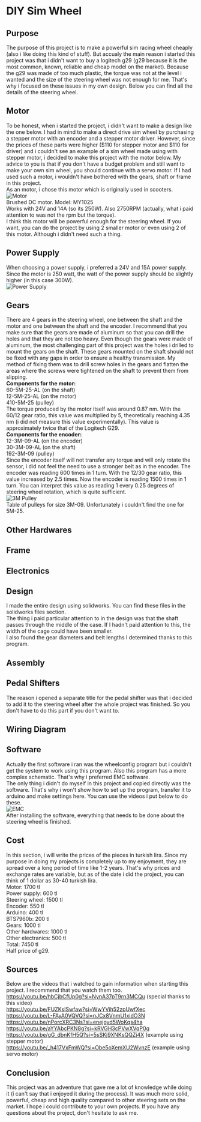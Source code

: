 # DIY Sim Wheel
## Purpose
The purpose of this project is to make a powerful sim racing wheel cheaply (also i like doing this kind of stuff). But accualy the main reason i started this project was that i didn't want to buy a logitech g29 (g29 because it is the most common, known, reliable and cheap model on the market). Because the g29 was made of too much plastic, the torque was not at the level i wanted and the size of the steering wheel was not enough for me. That's why i focused on these issues in my own design. Below you can find all the details of the steering wheel.
## Motor
To be honest, when i started the project, i didn't want to make a design like the one below. I had in mind to make a direct drive sim wheel by purchasing a stepper motor with an encoder and a stepper motor driver. However, since the prices of these parts were higher ($110 for stepper motor and $110 for driver) and i couldn't see an example of a sim wheel made using with stepper motor, i decided to make this project with the motor below. My advice to you is that if you don't have a budget problem and still want to make your own sim wheel, you should continue with a servo motor. If I had used such a motor, i wouldn't have bothered with the gears, shaft or frame in this project.  
As an motor, i chose this motor which is originally used in scooters.  
![Motor](Images/Motor.png)  
Brushed DC motor. Model: MY1025  
Works with 24V and 14A (so its 250W). Also 2750RPM (actually, what i paid attention to was not the rpm but the torque).  
I think this motor will be powerful enough for the steering wheel. If you want, you can do the project by using 2 smaller motor or even using 2 of this motor. Although i didn't need such a thing.
## Power Supply
When choosing a power supply, i preferred a 24V and 15A power supply. Since the motor is 250 watt, the watt of the power supply should be slightly higher (in this case 300W).  
![Power Supply](Images/PowerSupply.png)  
## Gears
There are 4 gears in the steering wheel, one between the shaft and the motor and one between the shaft and the encoder. I recommend that you make sure that the gears are made of aluminum so that you can drill the holes and that they are not too heavy. Even though the gears were made of aluminum, the most challenging part of this project was the holes i drilled to mount the gears on the shaft. These gears mounted on the shaft should not be fixed with any gaps in order to ensure a healthy transmission. My method of fixing them was to drill screw holes in the gears and flatten the areas where the screws were tightened on the shaft to prevent them from slipping.  
**Components for the motor:**  
60-5M-25-AL (on the shaft)  
12-5M-25-AL (on the motor)  
410-5M-25 (pulley)  
The torque produced by the motor itself was around 0.87 nm. With the 60/12 gear ratio, this value was multiplied by 5, theoretically reaching 4.35 nm (i did not measure this value experimentally). This value is approximately twice that of the Logitech G29.  
**Components for the encoder:**  
12-3M-09-AL (on the encoder)  
30-3M-09-AL (on the shaft)  
192-3M-09 (pulley)  
Since the encoder itself will not transfer any torque and will only rotate the sensor, i did not feel the need to use a stronger belt as in the encoder. The encoder was reading 600 times in 1 turn. With the 12/30 gear ratio, this value increased by 2.5 times. Now the encoder is reading 1500 times in 1 turn. You can interpret this value as reading 1 every 0.25 degrees of steering wheel rotation, which is quite sufficient.  
![3M Pulley](Images/3MPulley.png)  
Table of pulleys for size 3M-09. Unfortunately i couldn't find the one for 5M-25.  
## Other Hardwares

## Frame

## Electronics

## Design
I made the entire design using solidworks. You can find these files in the solidworks files section.  
The thing i paid particular attention to in the design was that the shaft passes through the middle of the case. If I hadn't paid attention to this, the width of the cage could have been smaller.  
I also found the gear diameters and belt lengths I determined thanks to this program.  
## Assembly

## Pedal Shifters
The reason i opened a separate title for the pedal shifter was that i decided to add it to the steering wheel after the whole project was finished. So you don't have to do this part if you don't want to.  
## Wiring Diagram

## Software
Actually the first software i ran was the wheelconfig program but i couldn't get the system to work using this program. Also this program has a more complex schematic. That's why i preferred EMC software.  
The only thing i didn't do myself in this project and copied directly was the software. That's why i won't show how to set up the program, transfer it to arduino and make settings here. You can use the videos i put below to do these.  
![EMC](Images/EMC.png)  
After installing the software, everything that needs to be done about the steering wheel is finished.  
## Cost
In this section, i will write the prices of the pieces in turkish lira. Since my purpose in doing my projects is completely up to my enjoyment, they are spread over a long period of time like 1-2 years. That's why prices and exchange rates are variable, but as of the date i did the project, you can think of 1 dollar as 30-40 turkish lira.  
Motor: 1700 tl  
Power supply: 600 tl  
Steering wheel: 1500 tl  
Encoder: 550 tl  
Arduino: 400 tl  
BTS7960b: 200 tl  
Gears: 1000 tl  
Other hardwares: 1000 tl  
Other electranics: 500 tl  
Total: 7450 tl  
Half price of g29.
## Sources
Below are the videos that i watched to gain information when starting this project. I recommend that you watch them too.  
https://youtu.be/hbCjbCfUp0g?si=NynA37pT9rn3MCQu (special thanks to this video)  
https://youtu.be/FUZKslSwfaw?si=WwYVih52zpUwfXec  
https://youtu.be/L-FAyA0VQVQ?si=nJCx8VnmU1xidO3N  
https://youtu.be/nPorcXRC3Ns?si=enejoyd5WoKqs4ha  
https://youtu.be/aYYAbcPKN8g?si=kRVGH3cPVwXVqP0q  
https://youtu.be/gG_dbnKfH5Q?si=5sSKj9XNKsQQZj4X (example using stepper motor)  
https://youtu.be/_h417VxFmWQ?si=Obe5oXemXU2WvnzE (example using servo motor)  
## Conclusion
This project was an adventure that gave me a lot of knowledge while doing it (i can't say that i enjoyed it during the process). It was much more solid, powerful, cheap and high quality compared to other steering sets on the market. I hope i could contribute to your own projects. If you have any questions about the project, don't hesitate to ask me.  
